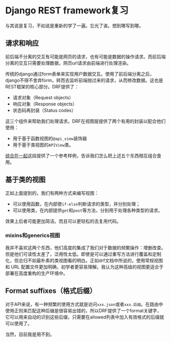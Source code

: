 # Django REST framework复习

与其说是复习，不如说是重新的学了一遍。忘光了诶。想到哪写到哪。

## 请求和响应

前后端不分离的交互有可能是网页的请求，也有可能是数据的操作请求。而前后端分离的交互只需要处理数据，网页url请求由前端进行处理渲染。

传统的django通过form表单来实现用户数据交互。使用了前后端分离之后，django不得不舍弃form，转而去监听前端抛过来的请求，从而修改数据。这也是REST框架的核心部分。DRF提供了：

- 请求对象（Request objects）
- 响应对象（Response objects）
- 状态码再封装（Status codes）

这三个组件来帮助我们处理请求。DRF在视图层提供了两个有用的封装以配合他们使用：

- 用于基于函数视图的`@api_view`装饰器
- 用于基于类视图的`APIView`类。

[组合在一起](https://q1mi.github.io/Django-REST-framework-documentation/tutorial/2-requests-and-responses_zh/#_1)这段提供了一个参考样例，告诉我们怎么把上述五个东西相互组合食用。

## 基于类的视图

正如上面提到的，我们有两种方式来编写视图：

- 可以使用函数，在内部使`if-else`判断请求的类型，并分别处理；
- 可以使用类，在内部提供`get`和`post`等方法，分别用于处理各种类型的请求。

效果上后者可能更加简洁。而且可以更轻松的去复用代码。

### mixins和generics视图

我并不喜欢这两个东西，他们高度的集成了我们对于数据的频繁操作：增删改查。但是他们可读性太差了，泛用性太低。即使是可以通过重写方法进行覆盖和定制化，但总归不如最朴素的类视图看的明白。正如drf文档中所说的，使用常规视图和 URL 配置文件更加明确，初学者更容易理解。我认为这种高级的视图更适合于部署在高度重构的生产环境中。

## Format suffixes（格式后缀）

对于API来说，有一种频繁的使用方式就是访问`xxx.json`或者`xxx.后缀`。在路由中使用正则来匹配这种后缀是很容易出错的，所以DRF提供了一个format关键字，它可以用来自动的识别这些后缀，只需要在allowed列表中加入有效格式的后缀就可以使用了。

当然，目前我是用不到。
